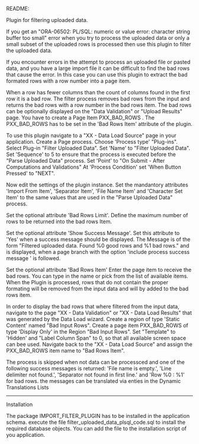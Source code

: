 README:

Plugin for filtering uploaded data.

If you get an "ORA-06502: PL/SQL: numeric or value error: character string buffer too small" error
when you try to process the uploaded data or only a small subset of the uploaded rows is processed
then use this plugin to filter the uploaded data.

If you encounter errors in the attempt to process an uploaded file or pasted data,
and you have a large import file it can be difficult to find the bad rows that cause the error.
In this case you can use this plugin to extract the bad formated rows with a row number into a page item.

When a row has fewer columns than the count of columns found in the first row it is a bad row.
The filter process removes bad rows from the input and returns the bad rows with a row number in the bad rows item.
The bad rows can be optionally displayed on the "Data Validation" or "Upload Results" page.
You have to create a Page Item PXX_BAD_ROWS . The PXX_BAD_ROWS has to be set in the 'Bad Rows Item' attribute of the plugin.

To use this plugin navigate to a "XX - Data Load Source" page in your application.
Create a Page process.
Choose 'Process type' "Plug-ins".
Select Plug-in "Filter Uploaded Data".
Set 'Name' to "Filter Uploaded Data".
Set 'Sequence' to 5 to ensure that the process is executed before the "Parse Uploaded Data" process.
Set 'Point' to "On Submit - After Computations and Validations"
At 'Process Condition' set 'When Button Pressed' to "NEXT".

Now edit the settings of the plugin instance.
Set the mandantory attributes 'Import From Item', 'Separator Item', 'File Name Item' and 'Character Set Item'
to the same values that are used in the "Parse Uploaded Data" process.

Set the optional attribute 'Bad Rows Limit'. Define the maximum number of rows to be returned into the bad rows Item.

Set the optional attribute 'Show Success Message'. Set this attribute to 'Yes' when a success message should be displayed.
The Message is of the form "Filtered uploaded data. Found %0 good rows and %1 bad rows." and is displayed,
when a page branch with the option 'include process success message ' is followed.

Set the optional attribute 'Bad Rows Item' Enter the page item to receive the bad rows.
You can type in the name or pick from the list of available items.
When the Plugin is processed, rows that do not contain the proper formating will be removed
from the input data and will by added to the bad rows item.

In order to display the bad rows that where filtered from the input data,
navigate to the page "XX - Data Validation" or "XX - Data Load Results" that was generated by the Data Load wizard.
Create a region of type 'Static Content' named "Bad Input Rows".
Create a page item PXX_BAD_ROWS of type 'Display Only' in the Region "Bad Input Rows".
Set "Template" to 'Hidden' and "Label Column Span" to 0, so that all available screen space can bee used.
Navigate back to the "XX - Data Load Source" and assign the PXX_BAD_ROWS item name to "Bad Rows Item".

The process is skipped when not data can be processced and one of the following success messages is returned:
'File name is empty.', 'Line delimiter not found.', 'Separator not found in first line.' and 'Row %0 : %1' for bad rows.
the messages can be translated via enties in the Dynamic Translations Lists

----------
Installation 

The package IMPORT_FILTER_PLUGIN has to be installed in the application schema. 
execute the file filter_uploaded_data_plsql_code.sql to install the required database objects.
You can add the file to the installation script of you application.

